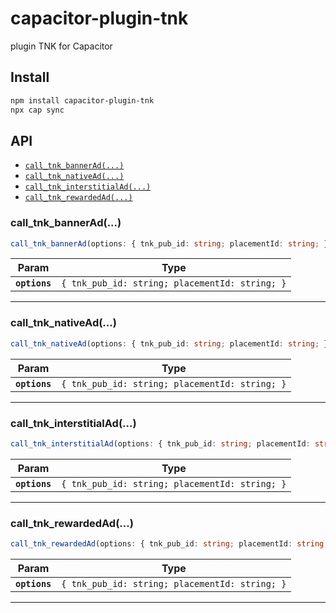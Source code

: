 # capacitor-plugin-tnk

plugin TNK for Capacitor

## Install

```bash
npm install capacitor-plugin-tnk
npx cap sync
```

## API

<docgen-index>

* [`call_tnk_bannerAd(...)`](#call_tnk_bannerad)
* [`call_tnk_nativeAd(...)`](#call_tnk_nativead)
* [`call_tnk_interstitialAd(...)`](#call_tnk_interstitialad)
* [`call_tnk_rewardedAd(...)`](#call_tnk_rewardedad)

</docgen-index>

<docgen-api>
<!--Update the source file JSDoc comments and rerun docgen to update the docs below-->

### call_tnk_bannerAd(...)

```typescript
call_tnk_bannerAd(options: { tnk_pub_id: string; placementId: string; }) => Promise<void>
```

| Param         | Type                                                      |
| ------------- | --------------------------------------------------------- |
| **`options`** | <code>{ tnk_pub_id: string; placementId: string; }</code> |

--------------------


### call_tnk_nativeAd(...)

```typescript
call_tnk_nativeAd(options: { tnk_pub_id: string; placementId: string; }) => Promise<void>
```

| Param         | Type                                                      |
| ------------- | --------------------------------------------------------- |
| **`options`** | <code>{ tnk_pub_id: string; placementId: string; }</code> |

--------------------


### call_tnk_interstitialAd(...)

```typescript
call_tnk_interstitialAd(options: { tnk_pub_id: string; placementId: string; }) => Promise<void>
```

| Param         | Type                                                      |
| ------------- | --------------------------------------------------------- |
| **`options`** | <code>{ tnk_pub_id: string; placementId: string; }</code> |

--------------------


### call_tnk_rewardedAd(...)

```typescript
call_tnk_rewardedAd(options: { tnk_pub_id: string; placementId: string; }) => Promise<void>
```

| Param         | Type                                                      |
| ------------- | --------------------------------------------------------- |
| **`options`** | <code>{ tnk_pub_id: string; placementId: string; }</code> |

--------------------

</docgen-api>
